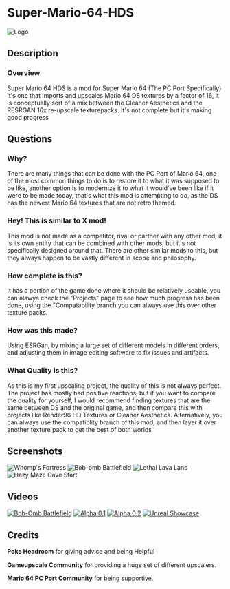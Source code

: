 # Super-Mario-64-HDS
![Logo](https://i.imgur.com/6yZo0kJ.png)
## Description
### Overview
Super Mario 64 HDS is a mod for Super Mario 64 (The PC Port Specifically) it's one that imports and upscales Mario 64 DS textures by a factor of 16, it is conceptually sort of a mix between the Cleaner Aesthetics and the RESRGAN 16x re-upscale texturepacks. It's not complete but it's making good progress
## Questions
### Why?
There are many things that can be done with the PC Port of Mario 64, one of the most common things to do is to restore it to what it was supposed to be like, another option is to modernize it to what it would've been like if it were to be made today, that's what this mod is attempting to do, as the DS has the newest Mario 64 textures that are not retro themed. 
### Hey! This is similar to X mod!
This mod is not made as a competitor, rival or partner with any other mod, it is its own entity that can be combined with other mods, but it's not specifically designed around that. There are other similar mods to this, but they always happen to be vastly different in scope and philosophy. 
### How complete is this?
It has a portion of the game done where it should be relatively useable, you can alawys check the "Projects" page to see how much progress has been done, using the "Compatability branch you can always use this over other texture packs.
### How was this made?
Using ESRGan, by mixing a large set of different models in different orders, and adjusting them in image editing software to fix issues and artifacts.
### What Quality is this?
As this is my first upscaling project, the quality of this is not always perfect. The project has mostly had positive reactions, but if you want to compare the quality for yourself, I would recommend finding textures that are the same between DS and the original game, and then compare this with projects like Render96 HD Textures or Cleaner Aesthetics. Alternatively, you can always use the compatiblity branch of this mod, and then layer it over another texture pack to get the best of both worlds
## Screenshots
![Whomp's Fortress](https://i.imgur.com/A7XoYhE.png)
![Bob-omb Battlefield](https://i.imgur.com/gBoFf6B.png)
![Lethal Lava Land](https://i.imgur.com/ltV2Ayj.png)
![Hazy Maze Cave Start](https://cdn.discordapp.com/attachments/710262518802677811/831913798470205491/Cave_Epic.png)
## Videos
[![Bob-Omb Battlefield](https://img.youtube.com/vi/44CBX34PCnc/0.jpg)](https://www.youtube.com/watch?v=44CBX34PCnc)
[![Alpha 0.1](https://img.youtube.com/vi/bxiQy__Xv_s/0.jpg)](https://www.youtube.com/watch?v=bxiQy__Xv_s)
[![Alpha 0.2](https://img.youtube.com/vi/AWJ37C683GM/0.jpg)](https://www.youtube.com/watch?v=AWJ37C683GM)
[![Unreal Showcase](https://img.youtube.com/vi/pbQBBpLNgUc/0.jpg)](https://www.youtube.com/watch?v=pbQBBpLNgUc)
## Credits
**Poke Headroom** for giving advice and being Helpful

**Gameupscale Community** for providing a huge set of different upscalers.

**Mario 64 PC Port Community** for being supportive.
